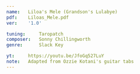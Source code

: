 ```yaml
---
name:   Liloa's Mele (Grandson's Lulabye)
pdf:    Liloas_Mele.pdf
ver:    '1.0'

tuning:     Taropatch
composer:   Sonny Chillingworth
genre:      Slack Key

yt:     https://youtu.be/JfoGq527LuY
note:   Adapted from Ozzie Kotani's guitar tabs
---
```

